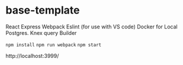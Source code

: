 # base-template

React
Express
Webpack
Eslint (for use with VS code)
Docker for Local Postgres.
Knex query Builder

`npm install`
`npm run webpack`
`npm start`

http://localhost:3999/
